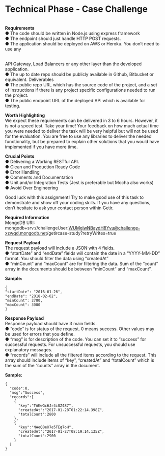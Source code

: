 # Technical Phase - Case Challenge 
<br><b>Requirements</b>
<br>● The code should be written in Node.js using express framework
<br>● The endpoint should just handle HTTP POST requests.
<br>● The application should be deployed on AWS or Heroku. You don’t need to use any

<br>API Gateway, Load Balancers or any other layer than the developed application.
<br>● The up to date repo should be publicly available in Github, Bitbucket or equivalent.
Deliverables
<br>● The public repo URL which has the source code of the project, and a set of
instructions if there is any project specific configurations needed to run the project.
<br>● The public endpoint URL of the deployed API which is available for testing.

<b>Worth Highlighting</b>
<br>We expect these requirements can be delivered in 3 to 6 hours. However, it is not a speed
test. Take your time! Your feedback on how much actual time you were needed to deliver
the task will be very helpful but will not be used for the evaluation.
You are free to use any libraries to deliver the needed functionality, but be prepared to
explain other solutions that you would have implemented if you have more time.

<b>Crucial Points</b>
<br>● Delivering a Working RESTful API.
<br>● Clean and Production Ready Code
<br>● Error Handling
<br>● Comments and Documentation
<br>● Unit and/or Integration Tests (Jest is preferable but Mocha also works)
<br>● Avoid Over Engineering

Good luck with this assignment! Try to make good use of this task to demonstrate and
show off your coding skills. If you have any questions, don’t hesitate to ask your contact
person within Getir.

<b>Required Information</b>
<br>MongoDB URI:
<br>mongodb+srv://challengeUser:WUMglwNBaydH8Yvu@challenge-xzwqd.mongodb.net/getircase-study?retryWrites=true

<b>Request Payload</b>
<br>The request payload will include a JSON with 4 fields.
<br>● “startDate” and “endDate” fields will contain the date in a “YYYY-MM-DD” format. You
should filter the data using “createdAt”
<br>● “minCount” and “maxCount” are for filtering the data. Sum of the “count” array in
the documents should be between “minCount” and “maxCount”.

<b>Sample:</b>
~~~
{
"startDate": "2016-01-26",
"endDate": "2018-02-02",
"minCount": 2700,
"maxCount": 3000
}
~~~

<b>Response Payload</b>
<br>Response payload should have 3 main fields.
<br>● “code” is for status of the request. 0 means success. Other values may be used
for errors that you define.
<br>● “msg” is for description of the code. You can set it to “success” for successful
requests. For unsuccessful requests, you should use explanatory messages.
<br>● “records” will include all the filtered items according to the request. This array should
include items of “key”, “createdAt” and “totalCount” which is the sum of the “counts”
array in the document.

<b>Sample:</b>
~~~
{
  "code":0,
  "msg":"Success",
  "records":[
    {
      "key":"TAKwGc6Jr4i8Z487",
      "createdAt":"2017-01-28T01:22:14.398Z",
      "totalCount":2800
    },
    {
      "key":"NAeQ8eX7e5TEg7oH",
      "createdAt":"2017-01-27T08:19:14.135Z",
      "totalCount":2900
    }
  ]
}
~~~
